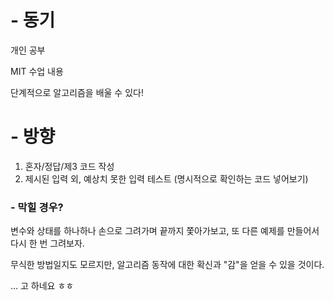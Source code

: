 # - 동기
개인 공부

MIT 수업 내용

단계적으로 알고리즘을 배울 수 있다!



# - 방향
1. 혼자/정답/제3 코드 작성
2. 제시된 입력 외, 예상치 못한 입력 테스트 (명시적으로 확인하는 코드 넣어보기)



### - 막힐 경우?
변수와 상태를 하나하나 손으로 그려가며 끝까지 쫓아가보고, 또 다른 예제를 만들어서 다시 한 번 그려보자.

무식한 방법일지도 모르지만, 알고리즘 동작에 대한 확신과 "감"을 얻을 수 있을 것이다.

... 고 하네요 ㅎㅎ
